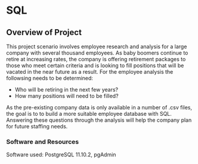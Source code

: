 # SQL


## Overview of Project

This project scenario involves employee research and analysis for a large company with several thousand employees. As baby boomers continue to retire at increasing rates, the company is offering retirement packages to those who meet certain criteria and is looking to fill positions that will be vacated in the near future as a result. For the employee analysis the followsing needs to be determined:

* Who will be retiring in the next few years?
* How many positions will need to be filled?

As the pre-existing company data is only available in a number of .csv files, the goal is to to build a more suitable employee database with SQL. Answering these questions through the analysis will help the company plan for future staffing needs.

### Software and Resources

Software used: PostgreSQL 11.10.2, pgAdmin

